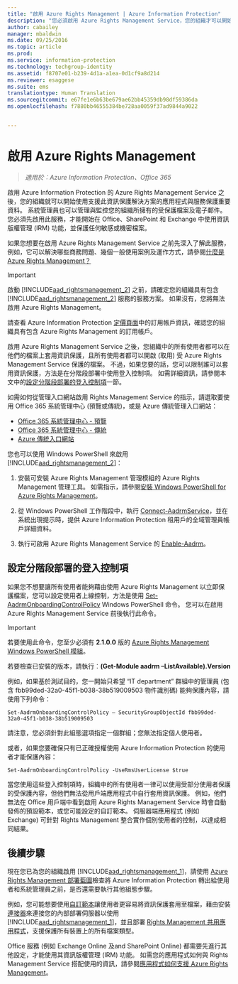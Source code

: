 ```yaml
---
title: "啟用 Azure Rights Management | Azure Information Protection"
description: "您必須啟用 Azure Rights Management Service，您的組織才可以開始使用支援此資訊保護解決方案的應用程式與服務來保護文件和電子郵件。"
author: cabailey
manager: mbaldwin
ms.date: 09/25/2016
ms.topic: article
ms.prod: 
ms.service: information-protection
ms.technology: techgroup-identity
ms.assetid: f8707e01-b239-4d1a-a1ea-0d1cf9a8d214
ms.reviewer: esaggese
ms.suite: ems
translationtype: Human Translation
ms.sourcegitcommit: e67fe1e6b63be679ae62bb45359db98df59386da
ms.openlocfilehash: f7880bb46555384be728aa0059f37ad9844a9022


---
```


# 啟用 Azure Rights Management

>*適用於︰Azure Information Protection、Office 365*

啟用 Azure Information Protection 的 Azure Rights Management Service 之後，您的組織就可以開始使用支援此資訊保護解決方案的應用程式與服務保護重要資料。 系統管理員也可以管理與監控您的組織所擁有的受保護檔案及電子郵件。 您必須先啟用此服務，才能開始在 Office、SharePoint 和 Exchange 中使用資訊版權管理 (IRM) 功能，並保護任何敏感或機密檔案。

如果您想要在啟用 Azure Rights Management Service 之前先深入了解此服務，例如，它可以解決哪些商務問題、幾個一般使用案例及運作方式，請參閱[什麼是 Azure Rights Management？](../understand-explore/what-is-azure-rms.md)

> [!IMPORTANT]
> 啟動 [!INCLUDE[aad_rightsmanagement_2](../includes/aad_rightsmanagement_2_md.md)] 之前，請確定您的組織具有包含 [!INCLUDE[aad_rightsmanagement_2](../includes/aad_rightsmanagement_2_md.md)] 服務的服務方案。 如果沒有，您將無法啟用 Azure Rights Management。
>
> 請查看 Azure Information Protection [定價頁面](https://go.microsoft.com/fwlink/?LinkId=827589)中的訂用帳戶資訊，確認您的組織具有包含 Azure Rights Management 的訂用帳戶。

啟用 Azure Rights Management Service 之後，您組織中的所有使用者都可以在他們的檔案上套用資訊保護，且所有使用者都可以開啟 (取用) 受 Azure Rights Management Service 保護的檔案。 不過，如果您要的話，您可以限制誰可以套用資訊保護，方法是在分階段部署中使用登入控制項。 如需詳細資訊，請參閱本文中的[設定分階段部署的登入控制項](#configuring-onboarding-controls-for-a-phased-deployment)一節。

如需如何從管理入口網站啟用 Rights Management Service 的指示，請選取要使用 Office 365 系統管理中心 (預覽或傳統)，或是 Azure 傳統管理入口網站：


- [Office 365 系統管理中心 - 預覽](activate-office365-preview.md)
- [Office 365 系統管理中心 - 傳統](activate-office365-classic.md)
- [Azure 傳統入口網站](activate-azure-classic.md)

您也可以使用 Windows PowerShell 來啟用 [!INCLUDE[aad_rightsmanagement_2](../includes/aad_rightsmanagement_2_md.md)]：

1. 安裝可安裝 Azure Rights Management 管理模組的 Azure Rights Management 管理工具。 如需指示，請參閱[安裝 Windows PowerShell for Azure Rights Management](../deploy-use/install-powershell.md)。

2. 從 Windows PowerShell 工作階段中，執行 [Connect-AadrmService](https://msdn.microsoft.com/library/windowsazure/dn629415.aspx)，並在系統出現提示時，提供 Azure Information Protection 租用戶的全域管理員帳戶詳細資料。

3. 執行可啟用 Azure Rights Management Service 的 [Enable-Aadrm](http://msdn.microsoft.com/library/windowsazure/dn629412.aspx)。

## 設定分階段部署的登入控制項
如果您不想要讓所有使用者能夠藉由使用 Azure Rights Management 以立即保護檔案，您可以設定使用者上線控制，方法是使用 [Set-AadrmOnboardingControlPolicy](http://msdn.microsoft.com/library/azure/dn857521.aspx) Windows PowerShell 命令。 您可以在啟用 Azure Rights Management Service 前後執行此命令。

> [!IMPORTANT]
> 若要使用此命令，您至少必須有 **2.1.0.0** 版的 [Azure Rights Management Windows PowerShell 模組](http://go.microsoft.com/fwlink/?LinkId=257721)。
>
> 若要檢查已安裝的版本，請執行︰**(Get-Module aadrm –ListAvailable).Version**

例如，如果基於測試目的，您一開始只希望 “IT department” 群組中的管理員 (包含 fbb99ded-32a0-45f1-b038-38b519009503 物件識別碼) 能夠保護內容，請使用下列命令：

```
Set-AadrmOnboardingControlPolicy – SecurityGroupObjectId fbb99ded-32a0-45f1-b038-38b519009503
```
請注意，您必須針對此組態選項指定一個群組；您無法指定個人使用者。

或者，如果您要確保只有已正確授權使用 Azure Information Protection 的使用者才能保護內容：

```
Set-AadrmOnboardingControlPolicy -UseRmsUserLicense $true
```
當您使用這些登入控制項時，組織中的所有使用者一律可以使用受部分使用者保護的受保護內容，但他們無法從用戶端應用程式中自行套用資訊保護。 例如，他們無法在 Office 用戶端中看到啟用 Azure Rights Management Service 時會自動發佈的預設範本，或您可能設定的自訂範本。  伺服器端應用程式 (例如 Exchange) 可針對 Rights Management 整合實作個別使用者的控制，以達成相同結果。


## 後續步驟
現在您已為您的組織啟用 [!INCLUDE[aad_rightsmanagement_1](../includes/aad_rightsmanagement_1_md.md)]，請使用 [Azure Rights Management 部署藍圖](../plan-design/deployment-roadmap.md)檢查將 Azure Information Protection 轉出給使用者和系統管理員之前，是否還需要執行其他組態步驟。 

例如，您可能想要使用[自訂範本](configure-custom-templates.md)讓使用者更容易將資訊保護套用至檔案，藉由安裝 [ 連接器](deploy-rms-connector.md)來連接您的內部部署伺服器以使用 [!INCLUDE[aad_rightsmanagement_1](../includes/aad_rightsmanagement_1_md.md)]，並且部署 [Rights Management 共用應用程式](../rms-client/sharing-app-windows.md)，支援保護所有裝置上的所有檔案類型。 

Office 服務 (例如 Exchange Online 及and SharePoint Online) 都需要先進行其他設定，才能使用其資訊版權管理 (IRM) 功能。 如需您的應用程式如何與 Rights Management Service 搭配使用的資訊，請參閱[應用程式如何支援 Azure Rights Management](../understand-explore/applications-support.md)。




<!--HONumber=Sep16_HO4-->


